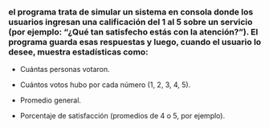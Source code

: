### el programa trata de simular un sistema en consola donde los usuarios ingresan una calificación del 1 al 5 sobre un servicio (por ejemplo: “¿Qué tan satisfecho estás con la atención?”). El programa guarda esas respuestas y luego, cuando el usuario lo desee, muestra estadísticas como:

- Cuántas personas votaron.

- Cuántos votos hubo por cada número (1, 2, 3, 4, 5).

- Promedio general.

- Porcentaje de satisfacción (promedios de 4 o 5, por ejemplo).
